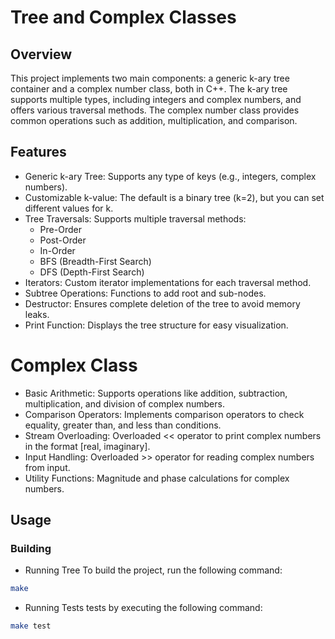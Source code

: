 # Tree and Complex Classes

## Overview

This project implements two main components: a generic k-ary tree container and a complex number class, both in C++. The k-ary tree supports multiple types, including integers and complex numbers, and offers various traversal methods. The complex number class provides common operations such as addition, multiplication, and comparison.

## Features

- Generic k-ary Tree: Supports any type of keys (e.g., integers, complex numbers).
- Customizable k-value: The default is a binary tree (k=2), but you can set different values for k.
- Tree Traversals: Supports multiple traversal methods:
  - Pre-Order
  - Post-Order
  - In-Order
  - BFS (Breadth-First Search)
  - DFS (Depth-First Search)
- Iterators: Custom iterator implementations for each traversal method.
- Subtree Operations: Functions to add root and sub-nodes.
- Destructor: Ensures complete deletion of the tree to avoid memory leaks.
- Print Function: Displays the tree structure for easy visualization.


# Complex Class
  - Basic Arithmetic: Supports operations like addition, subtraction, multiplication, and division of complex numbers.
  - Comparison Operators: Implements comparison operators to check equality, greater than, and less than conditions.
  - Stream Overloading: Overloaded << operator to print complex numbers in the format [real, imaginary].
  - Input Handling: Overloaded >> operator for reading complex numbers from input.
  - Utility Functions: Magnitude and phase calculations for complex numbers.


## Usage

### Building

- Running Tree
To build the project, run the following command:

```bash
make
```

- Running Tests
tests by executing the following command:

```bash
make test
```
